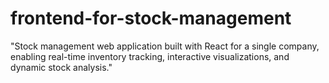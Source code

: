 # frontend-for-stock-management
"Stock management web application built with React for a single company, enabling real-time inventory tracking, interactive visualizations, and dynamic stock analysis."
